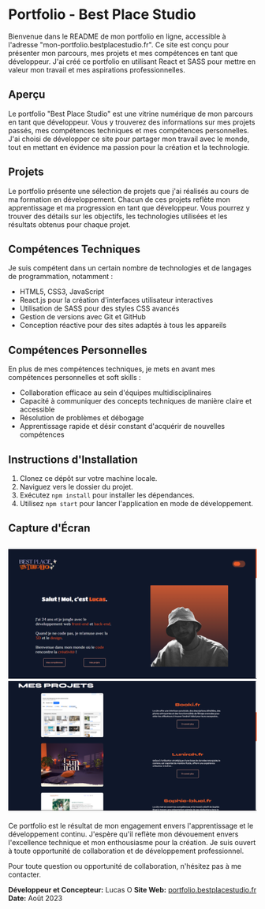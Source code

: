 # Portfolio - Best Place Studio

Bienvenue dans le README de mon portfolio en ligne, accessible à l'adresse "mon-portfolio.bestplacestudio.fr". Ce site est conçu pour présenter mon parcours, mes projets et mes compétences en tant que développeur. J'ai créé ce portfolio en utilisant React et SASS pour mettre en valeur mon travail et mes aspirations professionnelles.

## Aperçu

Le portfolio "Best Place Studio" est une vitrine numérique de mon parcours en tant que développeur. Vous y trouverez des informations sur mes projets passés, mes compétences techniques et mes compétences personnelles. J'ai choisi de développer ce site pour partager mon travail avec le monde, tout en mettant en évidence ma passion pour la création et la technologie.

## Projets

Le portfolio présente une sélection de projets que j'ai réalisés au cours de ma formation en développement. Chacun de ces projets reflète mon apprentissage et ma progression en tant que développeur. Vous pourrez y trouver des détails sur les objectifs, les technologies utilisées et les résultats obtenus pour chaque projet.

## Compétences Techniques

Je suis compétent dans un certain nombre de technologies et de langages de programmation, notamment :

- HTML5, CSS3, JavaScript
- React.js pour la création d'interfaces utilisateur interactives
- Utilisation de SASS pour des styles CSS avancés
- Gestion de versions avec Git et GitHub
- Conception réactive pour des sites adaptés à tous les appareils

## Compétences Personnelles

En plus de mes compétences techniques, je mets en avant mes compétences personnelles et soft skills :

- Collaboration efficace au sein d'équipes multidisciplinaires
- Capacité à communiquer des concepts techniques de manière claire et accessible
- Résolution de problèmes et débogage
- Apprentissage rapide et désir constant d'acquérir de nouvelles compétences

## Instructions d'Installation

1. Clonez ce dépôt sur votre machine locale.
2. Naviguez vers le dossier du projet.
3. Exécutez `npm install` pour installer les dépendances.
4. Utilisez `npm start` pour lancer l'application en mode de développement.

## Capture d'Écran

![Capture d'écran](screenshots/screenshot1.png)
![Capture d'écran](screenshots/screenshot2.png)
---

Ce portfolio est le résultat de mon engagement envers l'apprentissage et le développement continu. J'espère qu'il reflète mon dévouement envers l'excellence technique et mon enthousiasme pour la création. Je suis ouvert à toute opportunité de collaboration et de développement professionnel.

Pour toute question ou opportunité de collaboration, n'hésitez pas à me contacter.

**Développeur et Concepteur:** Lucas O
**Site Web:** [portfolio.bestplacestudio.fr](https://portfolio.bestplacestudio.fr)
**Date:** Août 2023
